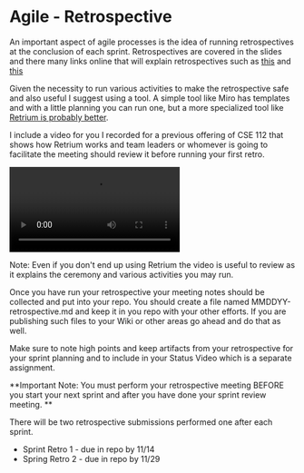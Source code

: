 # Agile - Retrospective

An important aspect of agile processes is the idea of running retrospectives at the conclusion of each sprint.  Retrospectives are covered in the slides and there many links online that will explain retrospectives such as [this](https://www.thoughtworks.com/insights/blog/5-things-you-need-know-facilitate-retrospective) and [this](https://thedigitalprojectmanager.com/projects/leadership-team-management/how-run-sprint-retrospective/)

Given the necessity to run various activities to make the retrospective safe and also useful I suggest using a tool.  A simple tool like Miro has templates and with a little planning you can run one, but a more specialized tool like [Retrium is probably better](https://www.retrium.com/).

I include a video for you I recorded for a previous offering of CSE 112 that shows how Retrium works and team leaders or whomever is going to facilitate the meeting should review it before running your first retro. 

![](../Lab_Requirement/Image/t-mZdMReEEeee1NvCqTNGa4V3B8KcbErj.mp4)

Note: Even if you don't end up using Retrium the video is useful to review as it explains the ceremony and various activities you may run.

Once you have run your retrospective your meeting notes should be collected and put into your repo.   You should create a file named MMDDYY-retrospective.md and keep it in you repo with your other efforts.  If you are publishing such files to your Wiki or other areas go ahead and do that as well.  

Make sure to note high points and keep artifacts from your retrospective for your sprint planning and to include in your Status Video which is a separate assignment.  

**Important Note:  You must perform your retrospective meeting BEFORE you start your next sprint and after you have done your sprint review meeting. **

There will be two retrospective submissions performed one after each sprint.  

* Sprint Retro 1 - due in repo by 11/14
* Spring Retro 2 - due in repo by 11/29